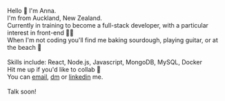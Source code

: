 Hello 👋 I'm Anna. <br/>
I'm from Auckland, New Zealand.<br/>
Currently in training to become a full-stack developer, with a particular interest in front-end 👩‍💻<br/>
When I'm not coding you'll find me baking sourdough, playing guitar, or at the beach 🐚<br/>
</br>
Skills include: React, Node.js, Javascript, MongoDB, MySQL, Docker
</br>
Hit me up if you'd like to collab 🌅<br/>
You can [email](mailto:hi@annalittler.com), [dm](https://instagram.com/annalittler) or [linkedin](https://www.linkedin.com/in/anna-littler/) me.
</br></br>
Talk soon!
